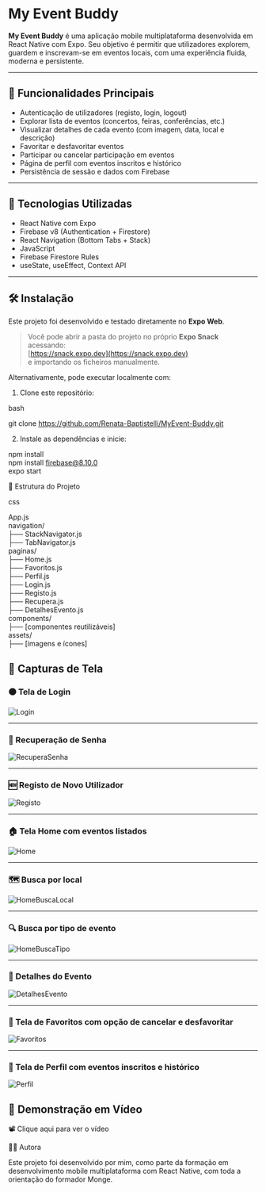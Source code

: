 # My Event Buddy

**My Event Buddy** é uma aplicação mobile multiplataforma desenvolvida em React Native com Expo. 
Seu objetivo é permitir que utilizadores explorem, guardem e inscrevam-se em eventos locais, com uma experiência fluida, moderna e persistente.

---

## 📱 Funcionalidades Principais

- Autenticação de utilizadores (registo, login, logout)
- Explorar lista de eventos (concertos, feiras, conferências, etc.)
- Visualizar detalhes de cada evento (com imagem, data, local e descrição)
- Favoritar e desfavoritar eventos
- Participar ou cancelar participação em eventos
- Página de perfil com eventos inscritos e histórico
- Persistência de sessão e dados com Firebase

---

## 🧰 Tecnologias Utilizadas

- React Native com Expo
- Firebase v8 (Authentication + Firestore)
- React Navigation (Bottom Tabs + Stack)
- JavaScript
- Firebase Firestore Rules
- useState, useEffect, Context API

---

## 🛠️ Instalação

Este projeto foi desenvolvido e testado diretamente no **Expo Web**.  
> Você pode abrir a pasta do projeto no próprio **Expo Snack** acessando:  
> [https://snack.expo.dev](https://snack.expo.dev)  
> e importando os ficheiros manualmente.

Alternativamente, pode executar localmente com:

1. Clone este repositório:

bash

git clone https://github.com/Renata-Baptistelli/MyEvent-Buddy.git

2. Instale as dependências e inicie:

npm install  
npm install firebase@8.10.0  
expo start

📁 Estrutura do Projeto

css

App.js  
navigation/  
├── StackNavigator.js  
├── TabNavigator.js  
paginas/  
├── Home.js  
├── Favoritos.js  
├── Perfil.js  
├── Login.js  
├── Registo.js  
├── Recupera.js  
├── DetalhesEvento.js  
components/  
├── [componentes reutilizáveis]  
assets/  
├── [imagens e ícones]


## 📸 Capturas de Tela

### 🟠 Tela de Login  
![Login](link-da-imagem)

---

### 🔁 Recuperação de Senha  
![RecuperaSenha](link-da-imagem)

---

### 🆕 Registo de Novo Utilizador  
![Registo](link-da-imagem)

---

### 🏠 Tela Home com eventos listados  
![Home](link-da-imagem)

---

### 🗺️ Busca por local  
![HomeBuscaLocal](link-da-imagem)

---

### 🔍 Busca por tipo de evento  
![HomeBuscaTipo](link-da-imagem)

---

### 📍 Detalhes do Evento  
![DetalhesEvento](link-da-imagem)

---

### 💛 Tela de Favoritos com opção de cancelar e desfavoritar  
![Favoritos](link-da-imagem)

---

### 👤 Tela de Perfil com eventos inscritos e histórico  
![Perfil](link-da-imagem)


## 🎥 Demonstração em Vídeo

📽️ Clique aqui para ver o vídeo


🧑‍💻 Autora

Este projeto foi desenvolvido por mim, como parte da formação em desenvolvimento mobile multiplataforma com React Native, com toda a orientação do formador Monge.
























